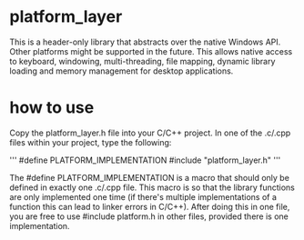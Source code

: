 # platform_layer
This is a header-only library that abstracts over the native Windows API. Other platforms might be supported in the future. This allows native access to keyboard, windowing, multi-threading, file mapping, dynamic library loading and memory management for desktop applications. 

# how to use
Copy the platform_layer.h file into your C/C++ project. In one of the .c/.cpp files within your project, type the following:

'''
#define PLATFORM_IMPLEMENTATION
#include "platform_layer.h"
'''

The #define PLATFORM_IMPLEMENTATION is a macro that should only be defined in exactly one .c/.cpp file. This macro is so that the library functions are only implemented one time (if there's multiple implementations of a function this can lead to linker errors in C/C++). After doing this in one file, you are free to use #include platform.h in other files, provided there is one implementation. 
